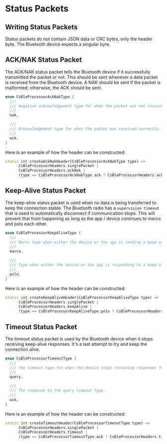 # Status Packets

## Writing Status Packets

Status packets do not contain JSON data or CRC bytes, only the header byte. The Bluetooth device expects a singular byte.

## ACK/NAK Status Packet

The ACK/NAK status packet tells the Bluetooth device if it successfully transmitted the packet or not. This should be sent whenever a data packet is received from the Bluetooth device. A NAK should be sent if the packet is malformed; otherwise, the ACK should be sent.

```dart
enum CsBleProcessorAckNakType {
  ///
  /// Negative acknowledgement type for when the packet was not received correctly and it needs resent.
  ///
  nak,

  ///
  /// Acknowledgement type for when the packet was received correctly.
  ///
  ack,
}
```

Here is an example of how the header can be constructed:

```dart
static int createAckNakHeader(CsBleProcessorAckNakType type) =>
      CsBleProcessorHeaders.singlePacket |
      CsBleProcessorHeaders.ackNak |
      (type == CsBleProcessorAckNakType.ack ? CsBleProcessorHeaders.ackNakType : CsBleProcessorHeaders.nop);
```

## Keep-Alive Status Packet

The keep-alive status packet is used when no data is being transferred to keep the connection stable. The Bluetooth radio has a `supervision timeout` that is used to automatically disconnect if communication stops. This will prevent that from happening as long as the app / device continues to marco and polo each other.

```dart
enum CsBleProcessorKeepAliveType {
  ///
  /// Marco type when either the device or the app is sending a keep-alive packet
  ///
  marco,

  ///
  /// Type when either the device or the app is responding to a keep-alive marco packet
  ///
  polo,
}
```

Here is an example of how the header can be constructed:

```dart
static int createKeepAliveHeader(CsBleProcessorKeepAliveType type) =>
      CsBleProcessorHeaders.singlePacket |
      CsBleProcessorHeaders.keepAlive |
      (type == CsBleProcessorKeepAliveType.polo ? CsBleProcessorHeaders.keepAliveType : CsBleProcessorHeaders.nop);
```

## Timeout Status Packet

The timeout status packet is used by the Bluetooth device when it stops receiving keep-alive responses. It's a last attempt to try and keep the connection alive.

```dart
enum CsBleProcessorTimeoutType {
  ///
  /// The timeout type for when the device stops receiving responses from the app.
  ///
  query,

  ///
  /// The response to the query timeout type.
  ///
  ack,
}
```

Here is an example of how the header can be constructed:

```dart
static int createTimeoutHeader(CsBleProcessorTimeoutType type) =>
      CsBleProcessorHeaders.singlePacket |
      CsBleProcessorHeaders.timeout |
      (type == CsBleProcessorTimeoutType.ack ? CsBleProcessorHeaders.timeoutType : CsBleProcessorHeaders.nop);
```
